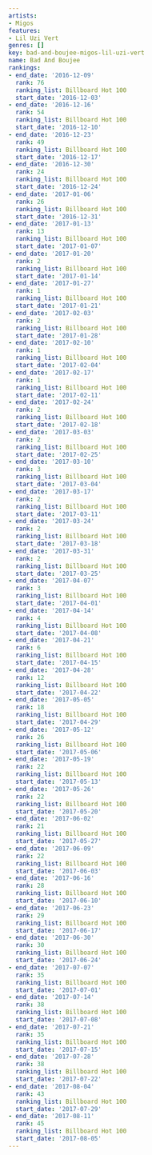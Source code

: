 ```yaml
---
artists:
- Migos
features:
- Lil Uzi Vert
genres: []
key: bad-and-boujee-migos-lil-uzi-vert
name: Bad And Boujee
rankings:
- end_date: '2016-12-09'
  rank: 76
  ranking_list: Billboard Hot 100
  start_date: '2016-12-03'
- end_date: '2016-12-16'
  rank: 54
  ranking_list: Billboard Hot 100
  start_date: '2016-12-10'
- end_date: '2016-12-23'
  rank: 49
  ranking_list: Billboard Hot 100
  start_date: '2016-12-17'
- end_date: '2016-12-30'
  rank: 24
  ranking_list: Billboard Hot 100
  start_date: '2016-12-24'
- end_date: '2017-01-06'
  rank: 26
  ranking_list: Billboard Hot 100
  start_date: '2016-12-31'
- end_date: '2017-01-13'
  rank: 13
  ranking_list: Billboard Hot 100
  start_date: '2017-01-07'
- end_date: '2017-01-20'
  rank: 2
  ranking_list: Billboard Hot 100
  start_date: '2017-01-14'
- end_date: '2017-01-27'
  rank: 1
  ranking_list: Billboard Hot 100
  start_date: '2017-01-21'
- end_date: '2017-02-03'
  rank: 2
  ranking_list: Billboard Hot 100
  start_date: '2017-01-28'
- end_date: '2017-02-10'
  rank: 1
  ranking_list: Billboard Hot 100
  start_date: '2017-02-04'
- end_date: '2017-02-17'
  rank: 1
  ranking_list: Billboard Hot 100
  start_date: '2017-02-11'
- end_date: '2017-02-24'
  rank: 2
  ranking_list: Billboard Hot 100
  start_date: '2017-02-18'
- end_date: '2017-03-03'
  rank: 2
  ranking_list: Billboard Hot 100
  start_date: '2017-02-25'
- end_date: '2017-03-10'
  rank: 3
  ranking_list: Billboard Hot 100
  start_date: '2017-03-04'
- end_date: '2017-03-17'
  rank: 2
  ranking_list: Billboard Hot 100
  start_date: '2017-03-11'
- end_date: '2017-03-24'
  rank: 2
  ranking_list: Billboard Hot 100
  start_date: '2017-03-18'
- end_date: '2017-03-31'
  rank: 2
  ranking_list: Billboard Hot 100
  start_date: '2017-03-25'
- end_date: '2017-04-07'
  rank: 3
  ranking_list: Billboard Hot 100
  start_date: '2017-04-01'
- end_date: '2017-04-14'
  rank: 4
  ranking_list: Billboard Hot 100
  start_date: '2017-04-08'
- end_date: '2017-04-21'
  rank: 6
  ranking_list: Billboard Hot 100
  start_date: '2017-04-15'
- end_date: '2017-04-28'
  rank: 12
  ranking_list: Billboard Hot 100
  start_date: '2017-04-22'
- end_date: '2017-05-05'
  rank: 18
  ranking_list: Billboard Hot 100
  start_date: '2017-04-29'
- end_date: '2017-05-12'
  rank: 26
  ranking_list: Billboard Hot 100
  start_date: '2017-05-06'
- end_date: '2017-05-19'
  rank: 22
  ranking_list: Billboard Hot 100
  start_date: '2017-05-13'
- end_date: '2017-05-26'
  rank: 22
  ranking_list: Billboard Hot 100
  start_date: '2017-05-20'
- end_date: '2017-06-02'
  rank: 21
  ranking_list: Billboard Hot 100
  start_date: '2017-05-27'
- end_date: '2017-06-09'
  rank: 22
  ranking_list: Billboard Hot 100
  start_date: '2017-06-03'
- end_date: '2017-06-16'
  rank: 28
  ranking_list: Billboard Hot 100
  start_date: '2017-06-10'
- end_date: '2017-06-23'
  rank: 29
  ranking_list: Billboard Hot 100
  start_date: '2017-06-17'
- end_date: '2017-06-30'
  rank: 30
  ranking_list: Billboard Hot 100
  start_date: '2017-06-24'
- end_date: '2017-07-07'
  rank: 35
  ranking_list: Billboard Hot 100
  start_date: '2017-07-01'
- end_date: '2017-07-14'
  rank: 38
  ranking_list: Billboard Hot 100
  start_date: '2017-07-08'
- end_date: '2017-07-21'
  rank: 35
  ranking_list: Billboard Hot 100
  start_date: '2017-07-15'
- end_date: '2017-07-28'
  rank: 38
  ranking_list: Billboard Hot 100
  start_date: '2017-07-22'
- end_date: '2017-08-04'
  rank: 43
  ranking_list: Billboard Hot 100
  start_date: '2017-07-29'
- end_date: '2017-08-11'
  rank: 45
  ranking_list: Billboard Hot 100
  start_date: '2017-08-05'
---
```


